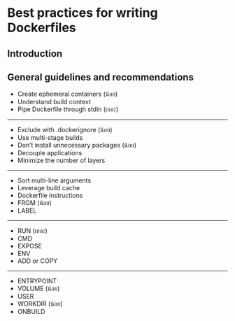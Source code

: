 # Best practices for writing Dockerfiles

## Introduction
## General guidelines and recommendations
- Create ephemeral containers (น้อย)
- Understand build context
- Pipe Dockerfile through stdin (เยอะ)
-----------------------------
- Exclude with .dockerignore (น้อย)
- Use multi-stage builds
- Don’t install unnecessary packages (น้อย)
- Decouple applications
- Minimize the number of layers
-----------------------------
- Sort multi-line arguments
- Leverage build cache
- Dockerfile instructions
- FROM (น้อย)
- LABEL
-----------------------------
- RUN (เยอะ)
- CMD
- EXPOSE
- ENV
- ADD or COPY
-----------------------------
- ENTRYPOINT
- VOLUME (น้อย)
- USER
- WORKDIR (น้อย)
- ONBUILD